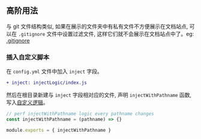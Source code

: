 ## 高阶用法

与 git 文件结构类似, 如果在展示的文件夹中有私有文件不方便展示在文档站点, 可以在 `.gitignore` 文件中设置过滤文件, 这样它们就不会展示在文档站点中了。eg: [.gitignore](https://github.com/MuYunyun/blog/blob/main/.gitignore)

### 插入自定义脚本

在 `config.yml` 文件中加入 `inject` 字段。

```diff
+ inject: injectLogic/index.js
```

然后在根目录新建与 `inject` 字段相对应的文件, 声明 `injectWithPathname` 函数, 写入[自定义逻辑](https://github.com/MuYunyun/create-react-doc/injectLogic/index.js)。

```js
// perf injectWithPathname logic every pathname changes
const injectWithPathname = (pathname) => {}

module.exports = { injectWithPathname }
```